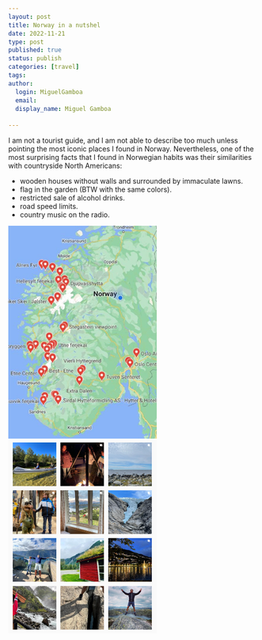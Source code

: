 ```yaml
---
layout: post
title: Norway in a nutshel
date: 2022-11-21
type: post
published: true
status: publish
categories: [travel]
tags:
author:
  login: MiguelGamboa
  email: 
  display_name: Miguel Gamboa
  
---
```


I am not a tourist guide, and I am not able to describe too much unless pointing the most iconic places I found in Norway. Nevertheless, one of the most surprising facts that I found in Norwegian habits was their similarities with countryside North Americans:  

* wooden houses without walls and surrounded by immaculate lawns.
* flag in the garden (BTW with the same colors).
* restricted sale of alcohol drinks.
* road speed limits.
* country music on the radio.

<img src="/assets/2022-11-21-norway-spots.jpeg" width="300px">
<a href="https://www.instagram.com/gamboacarvalho">
  <img src="/assets/2022-11-21-norway-thumbnails.png" width="300px">
</a>